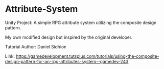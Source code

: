# Attribute-System
Unity Project: A simple RPG attribute system utilizing the composite design pattern.

My own modified design but inspired by the original developer.

Tutorial Author: Daniel Sidhion

Link: https://gamedevelopment.tutsplus.com/tutorials/using-the-composite-design-pattern-for-an-rpg-attributes-system--gamedev-243
